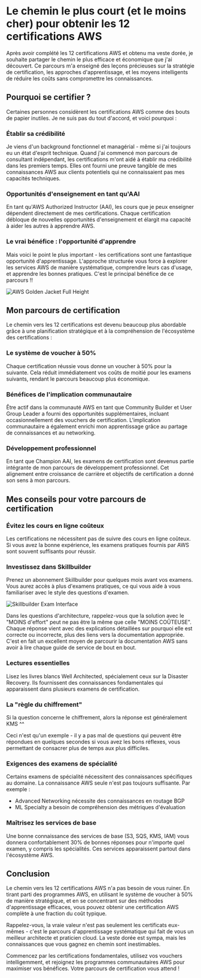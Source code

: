 # Le chemin le plus court (et le moins cher) pour obtenir les 12 certifications AWS

Après avoir complété les 12 certifications AWS et obtenu ma veste dorée, je souhaite partager le chemin le plus efficace et économique que j'ai découvert. Ce parcours m'a enseigné des leçons précieuses sur la stratégie de certification, les approches d'apprentissage, et les moyens intelligents de réduire les coûts sans compromettre les connaissances.

## Pourquoi se certifier ?

Certaines personnes considèrent les certifications AWS comme des bouts de papier inutiles. Je ne suis pas du tout d'accord, et voici pourquoi :

### Établir sa crédibilité
Je viens d'un background fonctionnel et managérial - même si j'ai toujours eu un état d'esprit technique. Quand j'ai commencé mon parcours de consultant indépendant, les certifications m'ont aidé à établir ma crédibilité dans les premiers temps. Elles ont fourni une preuve tangible de mes connaissances AWS aux clients potentiels qui ne connaissaient pas mes capacités techniques.

### Opportunités d'enseignement en tant qu'AAI
En tant qu'AWS Authorized Instructor (AAI), les cours que je peux enseigner dépendent directement de mes certifications. Chaque certification débloque de nouvelles opportunités d'enseignement et élargit ma capacité à aider les autres à apprendre AWS.

### Le vrai bénéfice : l'opportunité d'apprendre
Mais voici le point le plus important - les certifications sont une fantastique opportunité d'apprentissage. L'approche structurée vous force à explorer les services AWS de manière systématique, comprendre leurs cas d'usage, et apprendre les bonnes pratiques. C'est le principal bénéfice de ce parcours !!

![AWS Golden Jacket Full Height](/images/blog/golden-jacket-full-height.jpeg)

## Mon parcours de certification

Le chemin vers les 12 certifications est devenu beaucoup plus abordable grâce à une planification stratégique et à la compréhension de l'écosystème des certifications :

### Le système de voucher à 50%
Chaque certification réussie vous donne un voucher à 50% pour la suivante. Cela réduit immédiatement vos coûts de moitié pour les examens suivants, rendant le parcours beaucoup plus économique.

### Bénéfices de l'implication communautaire
Être actif dans la communauté AWS en tant que Community Builder et User Group Leader a fourni des opportunités supplémentaires, incluant occasionnellement des vouchers de certification. L'implication communautaire a également enrichi mon apprentissage grâce au partage de connaissances et au networking.

### Développement professionnel
En tant que Champion AAI, les examens de certification sont devenus partie intégrante de mon parcours de développement professionnel. Cet alignement entre croissance de carrière et objectifs de certification a donné son sens à mon parcours.

## Mes conseils pour votre parcours de certification

### Évitez les cours en ligne coûteux
Les certifications ne nécessitent pas de suivre des cours en ligne coûteux. Si vous avez la bonne expérience, les examens pratiques fournis par AWS sont souvent suffisants pour réussir.

### Investissez dans Skillbuilder
Prenez un abonnement Skillbuilder pour quelques mois avant vos examens. Vous aurez accès à plus d'examens pratiques, ce qui vous aide à vous familiariser avec le style des questions d'examen.

![Skillbuilder Exam Interface](/images/blog/skillbuilder-exam.png)

Dans les questions d'architecture, rappelez-vous que la solution avec le "MOINS d'effort" peut ne pas être la même que celle "MOINS COÛTEUSE". Chaque réponse vient avec des explications détaillées sur pourquoi elle est correcte ou incorrecte, plus des liens vers la documentation appropriée. C'est en fait un excellent moyen de parcourir la documentation AWS sans avoir à lire chaque guide de service de bout en bout.

### Lectures essentielles
Lisez les livres blancs Well Architected, spécialement ceux sur la Disaster Recovery. Ils fournissent des connaissances fondamentales qui apparaissent dans plusieurs examens de certification.

### La "règle du chiffrement"
Si la question concerne le chiffrement, alors la réponse est généralement KMS ^^ 

Ceci n'est qu'un exemple - il y a pas mal de questions qui peuvent être répondues en quelques secondes si vous avez les bons réflexes, vous permettant de consacrer plus de temps aux plus difficiles.

### Exigences des examens de spécialité
Certains examens de spécialité nécessitent des connaissances spécifiques au domaine. La connaissance AWS seule n'est pas toujours suffisante. Par exemple :
- Advanced Networking nécessite des connaissances en routage BGP
- ML Specialty a besoin de compréhension des métriques d'évaluation

### Maîtrisez les services de base
Une bonne connaissance des services de base (S3, SQS, KMS, IAM) vous donnera confortablement 30% de bonnes réponses pour n'importe quel examen, y compris les spécialités. Ces services apparaissent partout dans l'écosystème AWS.

## Conclusion

Le chemin vers les 12 certifications AWS n'a pas besoin de vous ruiner. En tirant parti des programmes AWS, en utilisant le système de voucher à 50% de manière stratégique, et en se concentrant sur des méthodes d'apprentissage efficaces, vous pouvez obtenir une certification AWS complète à une fraction du coût typique.

Rappelez-vous, la vraie valeur n'est pas seulement les certificats eux-mêmes - c'est le parcours d'apprentissage systématique qui fait de vous un meilleur architecte et praticien cloud. La veste dorée est sympa, mais les connaissances que vous gagnez en chemin sont inestimables.

Commencez par les certifications fondamentales, utilisez vos vouchers intelligemment, et rejoignez les programmes communautaires AWS pour maximiser vos bénéfices. Votre parcours de certification vous attend !
